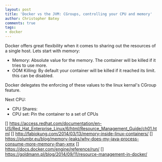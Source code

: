 ```yaml
---
layout: post
title: 'Docker vs the JVM: CGroups, controlling your CPU and memory'
author: Christopher Batey
comments: true
tags:
- docker
---
```



Docker offers great flexibility when it comes to sharing out the resources of a
single host. Lets start with memory:

* Memory: Absolute value for the memory. The container will be killed if it
tries to use more. 
* OOM Killing: By default your container will be killed if it reached its limit.
this can be disabled.

Docker delegates the enforcing of these values to the linux kernal's CGroup
feature. 


Next CPU:

* CPU Shares: 
* CPU set: Pin the container to a set of CPUs

[] https://access.redhat.com/documentation/en-US/Red_Hat_Enterprise_Linux/6/html/Resource_Management_Guide/ch01.html
[] http://fabiokung.com/2014/03/13/memory-inside-linux-containers/
[] https://plumbr.eu/blog/memory-leaks/why-does-my-java-process-consume-more-memory-than-xmx
[] https://docs.docker.com/engine/reference/run/
[] https://goldmann.pl/blog/2014/09/11/resource-management-in-docker/

